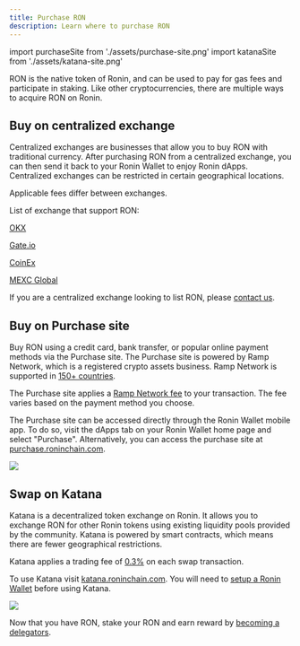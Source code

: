 ```yaml
---
title: Purchase RON
description: Learn where to purchase RON
---
```

import purchaseSite from './assets/purchase-site.png'
import katanaSite from './assets/katana-site.png'

RON is the native token of Ronin, and can be used to pay for gas fees and participate in staking. Like other cryptocurrencies, there are multiple ways to acquire RON on Ronin.

## Buy on centralized exchange

Centralized exchanges are businesses that allow you to buy RON with traditional currency. After purchasing RON from a centralized exchange, you can then send it back to your Ronin Wallet to enjoy Ronin dApps. Centralized exchanges can be restricted in certain geographical locations.

Applicable fees differ between exchanges.

List of exchange that support RON:

[OKX](https://www.okx.com/vi)

[Gate.io](https://gate.io/)

[CoinEx](https://www.coinex.com/)

[MEXC Global](https://www.mexc.com/)

If you are a centralized exchange looking to list RON, please [contact us](mailto:hello@roninchain.com).

## Buy on Purchase site

Buy RON using a credit card, bank transfer, or popular online payment methods via the Purchase site. The Purchase site is powered by Ramp Network, which is a registered crypto assets business. Ramp Network is supported in [150+ countries](https://support.ramp.network/en/articles/433-supported-countries-territories-and-us-states-for-buying-and-selling-crypto).

The Purchase site applies a [Ramp Network fee](https://support.ramp.network/en/articles/10415-what-fees-does-ramp-charge-for-buying-and-selling-crypto#h_229ce448ff) to your transaction. The fee varies based on the payment method you choose.

The Purchase site can be accessed directly through the Ronin Wallet mobile app. To do so, visit the dApps tab on your Ronin Wallet home page and select "Purchase". Alternatively, you can access the purchase site at [purchase.roninchain.com](https://purchase.roninchain.com/).

<img src={purchaseSite} width={1280} />

## Swap on Katana

Katana is a decentralized token exchange on Ronin. It allows you to exchange RON for other Ronin tokens using existing liquidity pools provided by the community. Katana is powered by smart contracts, which means there are fewer geographical restrictions. 

Katana applies a trading fee of [0.3%](https://axie-infinity.gitbook.io/katana-docs/swap#token-pairs-and-fee) on each swap transaction. 

To use Katana visit [katana.roninchain.com](https://katana.roninchain.com/). You will need to [setup a Ronin Wallet](https://axie-infinity.gitbook.io/katana-docs/account-setup) before using Katana. 

<img src={katanaSite} width={1280} />

Now that you have RON, stake your RON and earn reward by [becoming a delegators](/docs/delegators/onboarding/become-delegator).
